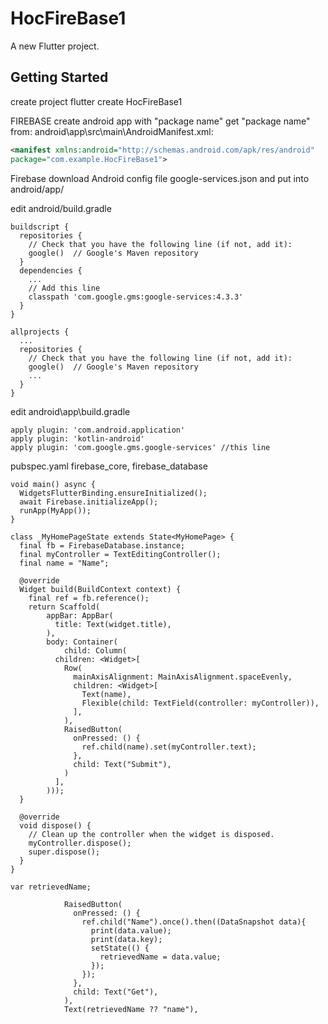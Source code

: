 # HocFireBase1

A new Flutter project.

## Getting Started

create project
flutter create HocFireBase1

FIREBASE create android app with "package name"
get "package name" from:
android\app\src\main\AndroidManifest.xml:
```xml
<manifest xmlns:android="http://schemas.android.com/apk/res/android"
package="com.example.HocFireBase1">
```


Firebase download Android config file google-services.json and put into
android/app/


edit
android/build.gradle
```config
buildscript {
  repositories {
    // Check that you have the following line (if not, add it):
    google()  // Google's Maven repository
  }
  dependencies {
    ...
    // Add this line
    classpath 'com.google.gms:google-services:4.3.3'
  }
}

allprojects {
  ...
  repositories {
    // Check that you have the following line (if not, add it):
    google()  // Google's Maven repository
    ...
  }
}
```




edit
android\app\build.gradle
```config
apply plugin: 'com.android.application'
apply plugin: 'kotlin-android'
apply plugin: 'com.google.gms.google-services' //this line
```


pubspec.yaml
  firebase_core, firebase_database
  
  
```flutter  
void main() async {
  WidgetsFlutterBinding.ensureInitialized();
  await Firebase.initializeApp();
  runApp(MyApp());
}
```



```flutter
class _MyHomePageState extends State<MyHomePage> {
  final fb = FirebaseDatabase.instance;
  final myController = TextEditingController();
  final name = "Name";

  @override
  Widget build(BuildContext context) {
    final ref = fb.reference();
    return Scaffold(
        appBar: AppBar(
          title: Text(widget.title),
        ),
        body: Container(
            child: Column(
          children: <Widget>[
            Row(
              mainAxisAlignment: MainAxisAlignment.spaceEvenly,
              children: <Widget>[
                Text(name),
                Flexible(child: TextField(controller: myController)),
              ],
            ),
            RaisedButton(
              onPressed: () {
                ref.child(name).set(myController.text);
              },
              child: Text("Submit"),
            )
          ],
        )));
  }

  @override
  void dispose() {
    // Clean up the controller when the widget is disposed.
    myController.dispose();
    super.dispose();
  }
}
```



```flutter
var retrievedName;          

            RaisedButton(
              onPressed: () {
                ref.child("Name").once().then((DataSnapshot data){
                  print(data.value);
                  print(data.key);
                  setState(() {
                    retrievedName = data.value;
                  });
                });
              },
              child: Text("Get"),
            ),
            Text(retrievedName ?? "name"),
```










